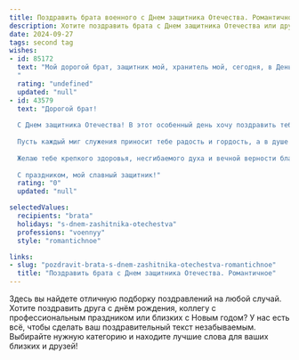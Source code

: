 ```yaml
---
title: Поздравить брата военного с Днем защитника Отечества. Романтичное
description: Хотите поздравить брата с Днем защитника Отечества или другим праздником? Наш ИИ создаст незабываемое поздравление, а вы обязательно выделитесь среди других.  
date: 2024-09-27
tags: second tag
wishes:
- id: 85172
  text: "Мой дорогой брат, защитник мой, хранитель мой, сегодня, в День защитника Отечества, я хочу сказать тебе, как сильно я тобой горжусь. Твоя сила и мужество — это не только защита нашей Родины, но и моя опора, мой тыл, моя надежда.  Пусть твоя жизнь будет наполнена любовью, счастьем и мирным небом над головой.  Целую тебя крепко и люблю всей душой!
  "
  rating: "undefined"
  updated: "null"
- id: 43579
  text: "Дорогой брат!
  
  С Днем защитника Отечества! В этот особенный день хочу поздравить тебя, человека, чей мужественный дух и смелость вдохновляют многих. Ты не просто военный — ты настоящий герой, который каждодневно отдает свои силы на благо Родины.
  
  Пусть каждый миг служения приносит тебе радость и гордость, а в душе всегда цветет любовь и надежда. Ты защищаешь нас, и это делает тебя поистине великолепным воином, но помни, что в сердце каждого из нас ты всегда остаешься тем самым заботливым и надежным братом, каким ты есть.
  
  Желаю тебе крепкого здоровья, несгибаемого духа и вечной верности благородным идеалам. Пусть твоя жизнь будет наполнена счастьем, а рядом всегда будут верные друзья и любящие люди.
  
  С праздником, мой славный защитник!"
  rating: "0"
  updated: "null"

selectedValues:
  recipients: "brata"
  holidays: "s-dnem-zashitnika-otechestva"
  professions: "voennyy"
  style: "romantichnoe"

links:
- slug: "pozdravit-brata-s-dnem-zashitnika-otechestva-romantichnoe"
  title: "Поздравить брата с Днем защитника Отечества. Романтичное"
---
```


Здесь вы найдете отличную подборку поздравлений на любой случай. 
Хотите поздравить друга с днём рождения, коллегу с профессиональным праздником или близких с Новым годом? У нас есть всё, чтобы сделать ваш поздравительный текст незабываемым. Выбирайте нужную категорию и находите лучшие слова для ваших близких и друзей!
